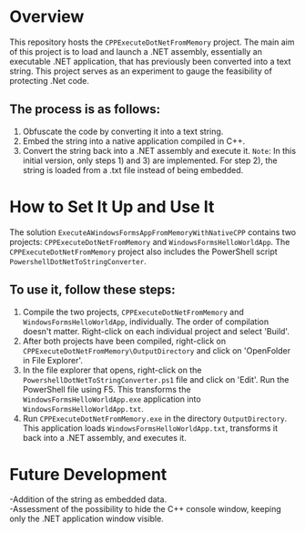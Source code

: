 # Overview
This repository hosts the `CPPExecuteDotNetFromMemory` project. The main aim of this project is to load and launch a .NET assembly, essentially an executable .NET application, that has previously been converted into a text string. This project serves as an experiment to gauge the feasibility of protecting .Net code.

## The process is as follows:
1) Obfuscate the code by converting it into a text string.
2) Embed the string into a native application compiled in C++.
3) Convert the string back into a .NET assembly and execute it.
`Note`: In this initial version, only steps 1) and 3) are implemented. For step 2), the string is loaded from a .txt file instead of being embedded.

# How to Set It Up and Use It
The solution `ExecuteAWindowsFormsAppFromMemoryWithNativeCPP` contains two projects: `CPPExecuteDotNetFromMemory` and `WindowsFormsHelloWorldApp`. The `CPPExecuteDotNetFromMemory` project also includes the PowerShell script `PowershellDotNetToStringConverter`.

## To use it, follow these steps:
1) Compile the two projects, `CPPExecuteDotNetFromMemory` and `WindowsFormsHelloWorldApp`, individually. The order of compilation doesn't matter. Right-click on each individual project and select 'Build'.
2) After both projects have been compiled, right-click on `CPPExecuteDotNetFromMemory\OutputDirectory` and click on 'OpenFolder in File Explorer'.
3) In the file explorer that opens, right-click on the `PowershellDotNetToStringConverter.ps1` file and click on 'Edit'. Run the PowerShell file using F5. This transforms the `WindowsFormsHelloWorldApp.exe` application into `WindowsFormsHelloWorldApp.txt`.
4) Run `CPPExecuteDotNetFromMemory.exe` in the directory `OutputDirectory`. This application loads `WindowsFormsHelloWorldApp.txt`, transforms it back into a .NET assembly, and executes it.

# Future Development
-Addition of the string as embedded data.</br>
-Assessment of the possibility to hide the C++ console window, keeping only the .NET application window visible.</br>
